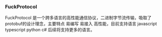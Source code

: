 ### FuckProtocol

FuckProtocol 是一个跨多语言的高性能通信协议，二进制字节流传输，吸取了protobuf的设计理念，主要特点 易编写 易接入 高性能，目前支持语言 javascript typescript python c# 后续将支持更多的语言。



